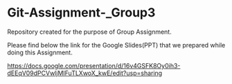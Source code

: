 # Git-Assignment-_Group3
Repository created for the purpose of Group Assignment.

Please find below the link for the Google Slides(PPT) that we prepared while doing this Assignment.

https://docs.google.com/presentation/d/16v4GSFK8Oy0ih3-dEEqV09dPCVwljMIFuTLXwoX_kwE/edit?usp=sharing
